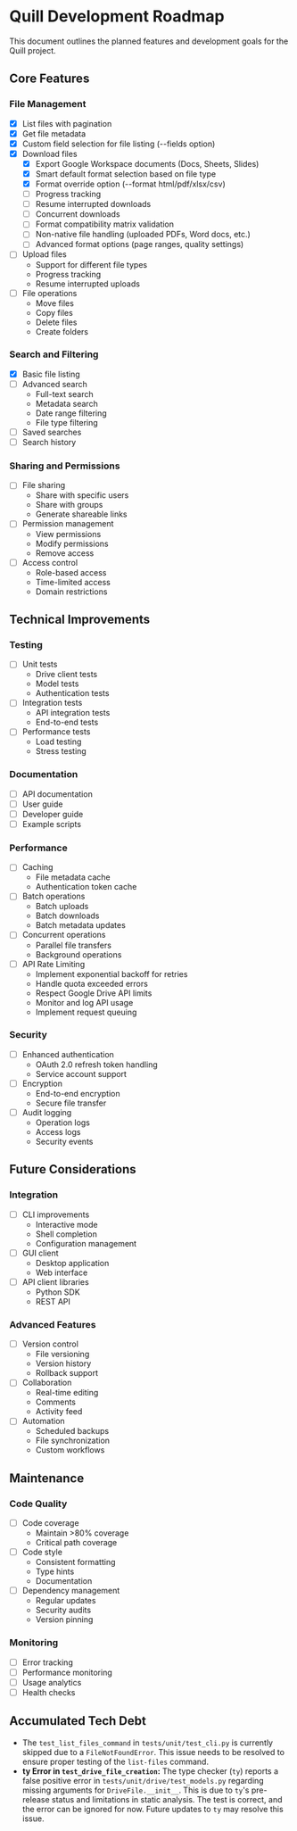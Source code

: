 # Quill Development Roadmap

This document outlines the planned features and development goals for the Quill project.

## Core Features

### File Management
- [x] List files with pagination
- [x] Get file metadata
- [x] Custom field selection for file listing (--fields option)
- [x] Download files
  - [x] Export Google Workspace documents (Docs, Sheets, Slides)
  - [x] Smart default format selection based on file type
  - [x] Format override option (--format html/pdf/xlsx/csv)
  - [ ] Progress tracking
  - [ ] Resume interrupted downloads
  - [ ] Concurrent downloads
  - [ ] Format compatibility matrix validation
  - [ ] Non-native file handling (uploaded PDFs, Word docs, etc.)
  - [ ] Advanced format options (page ranges, quality settings)
- [ ] Upload files
  - Support for different file types
  - Progress tracking
  - Resume interrupted uploads
- [ ] File operations
  - Move files
  - Copy files
  - Delete files
  - Create folders

### Search and Filtering
- [x] Basic file listing
- [ ] Advanced search
  - Full-text search
  - Metadata search
  - Date range filtering
  - File type filtering
- [ ] Saved searches
- [ ] Search history

### Sharing and Permissions
- [ ] File sharing
  - Share with specific users
  - Share with groups
  - Generate shareable links
- [ ] Permission management
  - View permissions
  - Modify permissions
  - Remove access
- [ ] Access control
  - Role-based access
  - Time-limited access
  - Domain restrictions

## Technical Improvements

### Testing
- [ ] Unit tests
  - Drive client tests
  - Model tests
  - Authentication tests
- [ ] Integration tests
  - API integration tests
  - End-to-end tests
- [ ] Performance tests
  - Load testing
  - Stress testing

### Documentation
- [ ] API documentation
- [ ] User guide
- [ ] Developer guide
- [ ] Example scripts

### Performance
- [ ] Caching
  - File metadata cache
  - Authentication token cache
- [ ] Batch operations
  - Batch uploads
  - Batch downloads
  - Batch metadata updates
- [ ] Concurrent operations
  - Parallel file transfers
  - Background operations
- [ ] API Rate Limiting
  - Implement exponential backoff for retries
  - Handle quota exceeded errors
  - Respect Google Drive API limits
  - Monitor and log API usage
  - Implement request queuing

### Security
- [ ] Enhanced authentication
  - OAuth 2.0 refresh token handling
  - Service account support
- [ ] Encryption
  - End-to-end encryption
  - Secure file transfer
- [ ] Audit logging
  - Operation logs
  - Access logs
  - Security events

## Future Considerations

### Integration
- [ ] CLI improvements
  - Interactive mode
  - Shell completion
  - Configuration management
- [ ] GUI client
  - Desktop application
  - Web interface
- [ ] API client libraries
  - Python SDK
  - REST API

### Advanced Features
- [ ] Version control
  - File versioning
  - Version history
  - Rollback support
- [ ] Collaboration
  - Real-time editing
  - Comments
  - Activity feed
- [ ] Automation
  - Scheduled backups
  - File synchronization
  - Custom workflows

## Maintenance

### Code Quality
- [ ] Code coverage
  - Maintain >80% coverage
  - Critical path coverage
- [ ] Code style
  - Consistent formatting
  - Type hints
  - Documentation
- [ ] Dependency management
  - Regular updates
  - Security audits
  - Version pinning

### Monitoring
- [ ] Error tracking
- [ ] Performance monitoring
- [ ] Usage analytics
- [ ] Health checks

## Accumulated Tech Debt

- The `test_list_files_command` in `tests/unit/test_cli.py` is currently skipped due to a `FileNotFoundError`. This issue needs to be resolved to ensure proper testing of the `list-files` command.
- **ty Error in `test_drive_file_creation`:** The type checker (`ty`) reports a false positive error in `tests/unit/drive/test_models.py` regarding missing arguments for `DriveFile.__init__`. This is due to `ty`'s pre-release status and limitations in static analysis. The test is correct, and the error can be ignored for now. Future updates to `ty` may resolve this issue. 